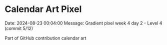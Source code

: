 # Calendar Art Pixel

Date: 2024-08-23 00:04:00
Message: Gradient pixel week 4 day 2 - Level 4 (commit 5/12)

Part of GitHub contribution calendar art
